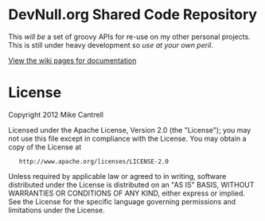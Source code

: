 # DevNull.org Shared Code Repository

This *will be* a set of groovy APIs for re-use on my other personal projects. This is still under heavy development so
*use at your own peril*.

[View the wiki pages for documentation](https://github.com/mcantrell/devnull/wiki/)

# License

   Copyright 2012 Mike Cantrell

   Licensed under the Apache License, Version 2.0 (the "License");
   you may not use this file except in compliance with the License.
   You may obtain a copy of the License at

       http://www.apache.org/licenses/LICENSE-2.0

   Unless required by applicable law or agreed to in writing, software
   distributed under the License is distributed on an "AS IS" BASIS,
   WITHOUT WARRANTIES OR CONDITIONS OF ANY KIND, either express or implied.
   See the License for the specific language governing permissions and
   limitations under the License. 
   
   